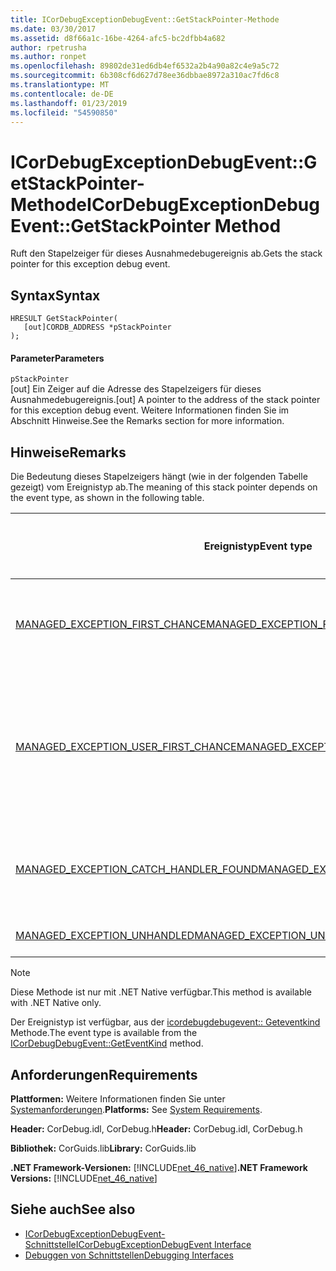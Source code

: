 ```yaml
---
title: ICorDebugExceptionDebugEvent::GetStackPointer-Methode
ms.date: 03/30/2017
ms.assetid: d8f66a1c-16be-4264-afc5-bc2dfbb4a682
author: rpetrusha
ms.author: ronpet
ms.openlocfilehash: 89802de31ed6db4ef6532a2b4a90a82c4e9a5c72
ms.sourcegitcommit: 6b308cf6d627d78ee36dbbae8972a310ac7fd6c8
ms.translationtype: MT
ms.contentlocale: de-DE
ms.lasthandoff: 01/23/2019
ms.locfileid: "54590850"
---
```

# <a name="icordebugexceptiondebugeventgetstackpointer-method"></a><span data-ttu-id="33d35-102">ICorDebugExceptionDebugEvent::GetStackPointer-Methode</span><span class="sxs-lookup"><span data-stu-id="33d35-102">ICorDebugExceptionDebugEvent::GetStackPointer Method</span></span>
<span data-ttu-id="33d35-103">Ruft den Stapelzeiger für dieses Ausnahmedebugereignis ab.</span><span class="sxs-lookup"><span data-stu-id="33d35-103">Gets the stack pointer for this exception debug event.</span></span>  
  
## <a name="syntax"></a><span data-ttu-id="33d35-104">Syntax</span><span class="sxs-lookup"><span data-stu-id="33d35-104">Syntax</span></span>  
  
```  
HRESULT GetStackPointer(  
   [out]CORDB_ADDRESS *pStackPointer  
);  
```  
  
#### <a name="parameters"></a><span data-ttu-id="33d35-105">Parameter</span><span class="sxs-lookup"><span data-stu-id="33d35-105">Parameters</span></span>  
 `pStackPointer`  
 <span data-ttu-id="33d35-106">[out] Ein Zeiger auf die Adresse des Stapelzeigers für dieses Ausnahmedebugereignis.</span><span class="sxs-lookup"><span data-stu-id="33d35-106">[out] A pointer to the address of the stack pointer for this exception debug event.</span></span> <span data-ttu-id="33d35-107">Weitere Informationen finden Sie im Abschnitt Hinweise.</span><span class="sxs-lookup"><span data-stu-id="33d35-107">See the Remarks section for more information.</span></span>  
  
## <a name="remarks"></a><span data-ttu-id="33d35-108">Hinweise</span><span class="sxs-lookup"><span data-stu-id="33d35-108">Remarks</span></span>  
 <span data-ttu-id="33d35-109">Die Bedeutung dieses Stapelzeigers hängt (wie in der folgenden Tabelle gezeigt) vom Ereignistyp ab.</span><span class="sxs-lookup"><span data-stu-id="33d35-109">The meaning of this stack pointer depends on the event type, as shown in the following table.</span></span>  
  
|<span data-ttu-id="33d35-110">Ereignistyp</span><span class="sxs-lookup"><span data-stu-id="33d35-110">Event type</span></span>|<span data-ttu-id="33d35-111">Bedeutung des `pStackPointer`-Werts</span><span class="sxs-lookup"><span data-stu-id="33d35-111">Meaning of `pStackPointer` value</span></span>|  
|----------------|--------------------------------------|  
|[<span data-ttu-id="33d35-112">MANAGED_EXCEPTION_FIRST_CHANCE</span><span class="sxs-lookup"><span data-stu-id="33d35-112">MANAGED_EXCEPTION_FIRST_CHANCE</span></span>](../../../../docs/framework/unmanaged-api/debugging/cordebugrecordformat-enumeration.md)|<span data-ttu-id="33d35-113">Der Stapelzeiger des Frames, der die Ausnahme ausgelöst hat.</span><span class="sxs-lookup"><span data-stu-id="33d35-113">The stack pointer for the frame that threw the exception.</span></span>|  
|[<span data-ttu-id="33d35-114">MANAGED_EXCEPTION_USER_FIRST_CHANCE</span><span class="sxs-lookup"><span data-stu-id="33d35-114">MANAGED_EXCEPTION_USER_FIRST_CHANCE</span></span>](../../../../docs/framework/unmanaged-api/debugging/cordebugrecordformat-enumeration.md)|<span data-ttu-id="33d35-115">Der Stapelzeiger des Benutzercode-Frames, der dem Punkt der ausgelösten Ausnahme am nächsten ist.</span><span class="sxs-lookup"><span data-stu-id="33d35-115">The stack pointer for the user-code frame closest to the point of the thrown exception.</span></span>|  
|[<span data-ttu-id="33d35-116">MANAGED_EXCEPTION_CATCH_HANDLER_FOUND</span><span class="sxs-lookup"><span data-stu-id="33d35-116">MANAGED_EXCEPTION_CATCH_HANDLER_FOUND</span></span>](../../../../docs/framework/unmanaged-api/debugging/cordebugrecordformat-enumeration.md)|<span data-ttu-id="33d35-117">Der Stapelzeiger des Frames, der den Catch-Handler enthält.</span><span class="sxs-lookup"><span data-stu-id="33d35-117">The stack pointer for the frame that contains the catch handler.</span></span>|  
|[<span data-ttu-id="33d35-118">MANAGED_EXCEPTION_UNHANDLED</span><span class="sxs-lookup"><span data-stu-id="33d35-118">MANAGED_EXCEPTION_UNHANDLED</span></span>](../../../../docs/framework/unmanaged-api/debugging/cordebugrecordformat-enumeration.md)|<span data-ttu-id="33d35-119">`pStackPointer` ist **NULL**.</span><span class="sxs-lookup"><span data-stu-id="33d35-119">`pStackPointer` is **null**.</span></span>|  
  
> [!NOTE]
>  <span data-ttu-id="33d35-120">Diese Methode ist nur mit .NET Native verfügbar.</span><span class="sxs-lookup"><span data-stu-id="33d35-120">This method is available with .NET Native only.</span></span>  
  
 <span data-ttu-id="33d35-121">Der Ereignistyp ist verfügbar, aus der [icordebugdebugevent:: Geteventkind](../../../../docs/framework/unmanaged-api/debugging/icordebugdebugevent-geteventkind-method.md) Methode.</span><span class="sxs-lookup"><span data-stu-id="33d35-121">The event type is available from the [ICorDebugDebugEvent::GetEventKind](../../../../docs/framework/unmanaged-api/debugging/icordebugdebugevent-geteventkind-method.md) method.</span></span>  
  
## <a name="requirements"></a><span data-ttu-id="33d35-122">Anforderungen</span><span class="sxs-lookup"><span data-stu-id="33d35-122">Requirements</span></span>  
 <span data-ttu-id="33d35-123">**Plattformen:** Weitere Informationen finden Sie unter [Systemanforderungen](../../../../docs/framework/get-started/system-requirements.md).</span><span class="sxs-lookup"><span data-stu-id="33d35-123">**Platforms:** See [System Requirements](../../../../docs/framework/get-started/system-requirements.md).</span></span>  
  
 <span data-ttu-id="33d35-124">**Header:** CorDebug.idl, CorDebug.h</span><span class="sxs-lookup"><span data-stu-id="33d35-124">**Header:** CorDebug.idl, CorDebug.h</span></span>  
  
 <span data-ttu-id="33d35-125">**Bibliothek:** CorGuids.lib</span><span class="sxs-lookup"><span data-stu-id="33d35-125">**Library:** CorGuids.lib</span></span>  
  
 <span data-ttu-id="33d35-126">**.NET Framework-Versionen:** [!INCLUDE[net_46_native](../../../../includes/net-46-native-md.md)]</span><span class="sxs-lookup"><span data-stu-id="33d35-126">**.NET Framework Versions:** [!INCLUDE[net_46_native](../../../../includes/net-46-native-md.md)]</span></span>  
  
## <a name="see-also"></a><span data-ttu-id="33d35-127">Siehe auch</span><span class="sxs-lookup"><span data-stu-id="33d35-127">See also</span></span>
- [<span data-ttu-id="33d35-128">ICorDebugExceptionDebugEvent-Schnittstelle</span><span class="sxs-lookup"><span data-stu-id="33d35-128">ICorDebugExceptionDebugEvent Interface</span></span>](../../../../docs/framework/unmanaged-api/debugging/icordebugexceptiondebugevent-interface.md)
- [<span data-ttu-id="33d35-129">Debuggen von Schnittstellen</span><span class="sxs-lookup"><span data-stu-id="33d35-129">Debugging Interfaces</span></span>](../../../../docs/framework/unmanaged-api/debugging/debugging-interfaces.md)
